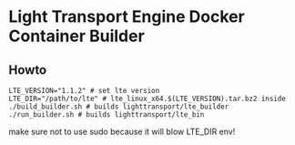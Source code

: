 # Light Transport Engine Docker Container Builder
## Howto

    LTE_VERSION="1.1.2" # set lte version
    LTE_DIR="/path/to/lte" # lte_linux_x64.$(LTE_VERSION).tar.bz2 inside
    ./build_builder.sh # builds lighttransport/lte_builder
    ./run_builder.sh # builds lighttransport/lte_bin

make sure not to use sudo because it will blow LTE\_DIR env!
